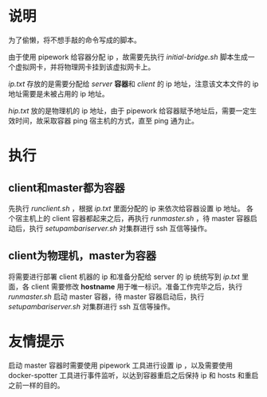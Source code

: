 # 说明
为了偷懒，将不想手敲的命令写成的脚本。

由于使用 pipework 给容器分配 ip ，故需要先执行 _initial-bridge.sh_ 脚本生成一个虚拟网卡，并将物理网卡挂到该虚拟网卡上。

 _ip.txt_ 存放的是需要分配给 *server* **容器**和 *client* 的 ip 地址，注意该文本文件的 ip 地址需要是未被占用的 ip 地址。

 *hip.txt* 放的是物理机的 ip 地址，由于 pipework 给容器赋予地址后，需要一定生效时间，故采取容器 ping 宿主机的方式，直至 ping 通为止。

# 执行
## client和master都为容器
先执行 _runclient.sh_ ，根据 _ip.txt_ 里面分配的 ip 来依次给容器设置 ip 地址。
各个宿主机上的 client 容器都起来之后，再执行 _runmaster.sh_ ，待 master 容器启动后，执行 _setupambariserver.sh_ 对集群进行 ssh 互信等操作。

## client为物理机，master为容器
将需要进行部署 client 机器的 ip 和准备分配给 server 的 ip 统统写到 _ip.txt_ 里
面，各 client 需要修改 **hostname** 用于唯一标识。准备工作完毕之后，执行 _runmaster.sh_ 启动 master 容器，待 master 容器启动后，执行 _setupambariserver.sh_ 对集群进行 ssh 互信等操作。

# 友情提示
启动 master 容器时需要使用 pipework 工具进行设置 ip ，以及需要使用 docker-spotter 工具进行事件监听，以达到容器重启之后保持 ip 和 hosts 和重启之前一样的目的。